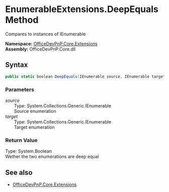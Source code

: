 # EnumerableExtensions.DeepEquals Method  
Compares to instances of IEnumerable<T>  

**Namespace:** [OfficeDevPnP.Core.Extensions](OfficeDevPnP.Core.Extensions.md)  
**Assembly:** OfficeDevPnP.Core.dll  
## Syntax
```C#
public static boolean DeepEquals(IEnumerable source, IEnumerable target)
```
### Parameters
*source*  
&emsp;&emsp;Type: System.Collections.Generic.IEnumerable  
&emsp;&emsp;Source enumeration  
*target*  
&emsp;&emsp;Type: System.Collections.Generic.IEnumerable  
&emsp;&emsp;Target enumeration  
### Return Value
Type: System.Boolean  
Wether the two enumerations are deep equal

## See also
- [OfficeDevPnP.Core.Extensions](OfficeDevPnP.Core.Extensions.md)
